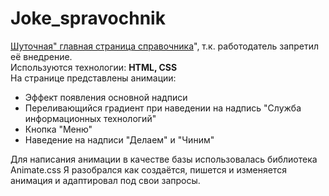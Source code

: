 # Joke_spravochnik
[Шуточная" главная страница справочника](dunaevvk.github.io/Joke_spravochnik/)", т.к. работодатель запретил её внедрение.   
Используются технологии: **HTML, CSS**  
На странице представлены анимации:  
- Эффект появления основной надписи
- Переливающийся градиент при наведении на надпись "Служба информационных технологий"
- Кнопка "Меню"
- Наведение на надписи "Делаем" и "Чиним"

Для написания анимации в качестве базы использовалась библиотека Animate.css
Я разобрался как создаётся, пишется и изменяется анимация и адаптировал под свои запросы.
